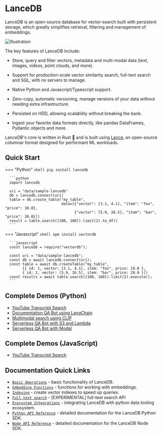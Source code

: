 # LanceDB

LanceDB is an open-source database for vector-search built with persistent storage, which greatly simplifies retrieval, filtering and management of embeddings.

![Illustration](/lancedb/assets/ecosystem-illustration.png)

The key features of LanceDB include:

* Store, query and filter vectors, metadata and multi-modal data (text, images, videos, point clouds, and more).

* Support for production-scale vector similarity search, full-text search and SQL, with no servers to manage.

* Native Python and Javascript/Typescript support.

* Zero-copy, automatic versioning, manage versions of your data without needing extra infrastructure.

* Persisted on HDD, allowing scalability without breaking the bank.

* Ingest your favorite data formats directly, like pandas DataFrames, Pydantic objects and more.


LanceDB's core is written in Rust 🦀 and is built using <a href="https://github.com/lancedb/lance">Lance</a>, an open-source columnar format designed for performant ML workloads.

## Quick Start

=== "Python"
      ```shell
      pip install lancedb
      ```

      ```python
      import lancedb

      uri = "data/sample-lancedb"
      db = lancedb.connect(uri)
      table = db.create_table("my_table",
                              data=[{"vector": [3.1, 4.1], "item": "foo", "price": 10.0},
                                    {"vector": [5.9, 26.5], "item": "bar", "price": 20.0}])
      result = table.search([100, 100]).limit(2).to_df()
      ```

=== "Javascript"
      ```shell
      npm install vectordb
      ```

      ```javascript
      const lancedb = require("vectordb");

      const uri = "data/sample-lancedb";
      const db = await lancedb.connect(uri);
      const table = await db.createTable("my_table",
            [{ id: 1, vector: [3.1, 4.1], item: "foo", price: 10.0 },
            { id: 2, vector: [5.9, 26.5], item: "bar", price: 20.0 }])
      const results = await table.search([100, 100]).limit(2).execute();
      ```

## Complete Demos (Python)
- [YouTube Transcript Search](notebooks/youtube_transcript_search.ipynb)
- [Documentation QA Bot using LangChain](notebooks/code_qa_bot.ipynb)
- [Multimodal search using CLIP](notebooks/multimodal_search.ipynb)
- [Serverless QA Bot with S3 and Lambda](examples/serverless_lancedb_with_s3_and_lambda.md)
- [Serverless QA Bot with Modal](examples/serverless_qa_bot_with_modal_and_langchain.md)

## Complete Demos (JavaScript)
- [YouTube Transcript Search](examples/youtube_transcript_bot_with_nodejs.md)

## Documentation Quick Links
* [`Basic Operations`](basic.md) - basic functionality of LanceDB.
* [`Embedding Functions`](embedding.md) - functions for working with embeddings.
* [`Indexing`](ann_indexes.md) - create vector indexes to speed up queries.
* [`Full text search`](fts.md) - [EXPERIMENTAL] full-text search API
* [`Ecosystem Integrations`](python/integration.md) - integrating LanceDB with python data tooling ecosystem.
* [`Python API Reference`](python/python.md) - detailed documentation for the LanceDB Python SDK.
* [`Node API Reference`](javascript/modules.md) - detailed documentation for the LanceDB Node SDK.
